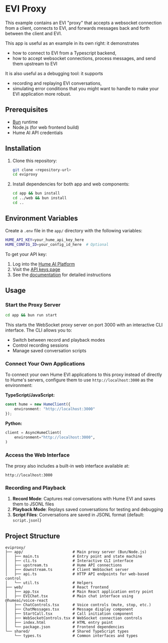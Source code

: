 # EVI Proxy

This example contains an EVI "proxy" that accepts a websocket connection from a client, connects to EVI, and forwards messages back and forth between the client and EVI.

This app is useful as an example in its own right: it demonstrates
  * how to connect to EVI from a Typescript backend,
  * how to accept websocket connections, process messages, and send them upstream to EVI

It is also useful as a debugging tool: it supports
  * recording and replaying EVI conversations,
  * simulating error conditions that you might want to handle to make your EVI application more robust.

## Prerequisites

- [Bun](https://bun.sh/) runtime
- Node.js (for web frontend build)
- Hume AI API credentials

## Installation

1. Clone this repository:
   ```bash
   git clone <repository-url>
   cd eviproxy
   ```

2. Install dependencies for both app and web components:
   ```bash
   cd app && bun install
   cd ../web && bun install
   cd ..
   ```

## Environment Variables

Create a `.env` file in the `app/` directory with the following variables:

```bash
HUME_API_KEY=your_hume_api_key_here
HUME_CONFIG_ID=your_config_id_here  # Optional
```

To get your API key:
1. Log into the [Hume AI Platform](https://platform.hume.ai/)
2. Visit the [API keys page](https://platform.hume.ai/settings/keys)
3. See the [documentation](https://dev.hume.ai/docs/introduction/api-key) for detailed instructions

## Usage

### Start the Proxy Server

```bash
cd app && bun run start
```

This starts the WebSocket proxy server on port 3000 with an interactive CLI interface. The CLI allows you to:
- Switch between record and playback modes
- Control recording sessions
- Manage saved conversation scripts

### Connect Your Own Applications

To connect your own Hume EVI applications to this proxy instead of directly to Hume's servers, configure them to use `http://localhost:3000` as the environment:

**TypeScript/JavaScript:**
```typescript
const hume = new HumeClient({
    environment: "http://localhost:3000"
});
```

**Python:**
```python
client = AsyncHumeClient(
    environment="http://localhost:3000",
)
```

### Access the Web Interface

The proxy also includes a built-in web interface available at:
```
http://localhost:3000
```

### Recording and Playback

1. **Record Mode**: Captures real conversations with Hume EVI and saves them to JSONL files
2. **Playback Mode**: Replays saved conversations for testing and debugging
3. **Script Files**: Conversations are saved in JSONL format (default: `script.jsonl`)

## Project Structure

```
eviproxy/
├── app/                      # Main proxy server (Bun/Node.js)
│   ├── main.ts               # Entry point and state machine
│   ├── cli.ts                # Interactive CLI interface
│   ├── upstream.ts           # Hume API connections
│   ├── downstream.ts         # Client WebSocket server
│   ├── api.ts                # HTTP API endpoints for web-based control
│   └── util.ts               # Helpers
├── web/                      # React frontend
│   ├── app.tsx               # Main React application entry point
│   ├── EVIChat.tsx           # Main chat interface using @humeai/voice-react
│   ├── ChatControls.tsx      # Voice controls (mute, stop, etc.)
│   ├── ChatMessages.tsx      # Message display component
│   ├── StartCall.tsx         # Call initiation component
│   ├── WebSocketControls.tsx # WebSocket connection controls
│   ├── index.html            # HTML entry point
│   └── package.json          # Frontend dependencies
└── shared/                   # Shared TypeScript types
    └── types.ts              # Common interfaces and types
```

